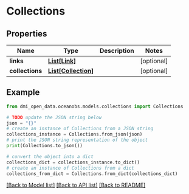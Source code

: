 # Collections


## Properties

Name | Type | Description | Notes
------------ | ------------- | ------------- | -------------
**links** | [**List[Link]**](Link.md) |  | [optional] 
**collections** | [**List[Collection]**](Collection.md) |  | [optional] 

## Example

```python
from dmi_open_data.oceanobs.models.collections import Collections

# TODO update the JSON string below
json = "{}"
# create an instance of Collections from a JSON string
collections_instance = Collections.from_json(json)
# print the JSON string representation of the object
print(Collections.to_json())

# convert the object into a dict
collections_dict = collections_instance.to_dict()
# create an instance of Collections from a dict
collections_from_dict = Collections.from_dict(collections_dict)
```
[[Back to Model list]](../README.md#documentation-for-models) [[Back to API list]](../README.md#documentation-for-api-endpoints) [[Back to README]](../README.md)


